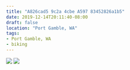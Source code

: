 ```yaml
---
title: "A826cad5 9c2a 4cbe A597 83452826a1b5"
date: 2019-12-14T20:11:40-08:00
draft: false
location: "Port Gamble, WA"
tags:
- Port Gamble, WA
- biking
---
```


![](https://d17enza3bfujl8.cloudfront.net/L1010365.jpg)
![](https://d17enza3bfujl8.cloudfront.net/L1010370.jpg)
